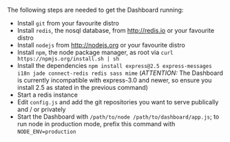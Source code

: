 The following steps are needed to get the Dashboard running:

- Install `git` from your favourite distro
- Install `redis`, the nosql database, from http://redis.io or your favourite distro
- Install `nodejs` from http://nodejs.org or your favourite distro
- Install `npm`, the node package manager, as root via `curl https://npmjs.org/install.sh | sh`
- Install the dependencies `npm install express@2.5 express-messages i18n jade connect-redis redis sass mime` (*ATTENTION:* The Dashboard is currently incompatible with express-3.0 and newer, so ensure you install 2.5 as stated in the previous command)
- Start a redis instance
- Edit `config.js` and add the git repositories you want to serve publically and / or privately
- Start the Dashboard with `/path/to/node /path/to/dashboard/app.js`; to run node in production mode, prefix this command with `NODE_ENV=production`
